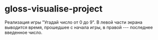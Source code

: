 # gloss-visualise-project
Реализация игры "Угадай число от 0 до 9".
В левой части экрана выводится время, прошедшее с начала игры, в правой --- последнее введенное число.